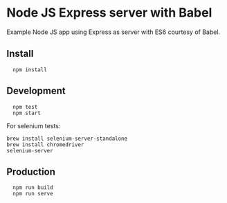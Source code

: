 # Node JS Express server with Babel

Example Node JS app using Express as server with ES6 courtesy of Babel.

## Install
```
  npm install
```

## Development
```
  npm test
  npm start
```

For selenium tests:
```
brew install selenium-server-standalone
brew install chromedriver
selenium-server
```
## Production
```
  npm run build
  npm run serve
```
